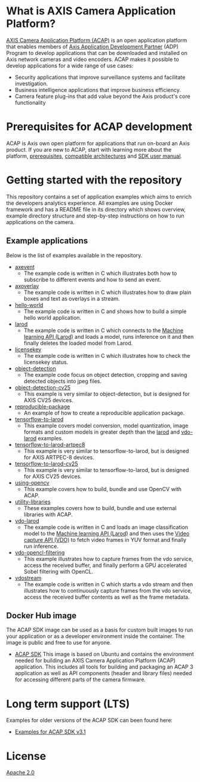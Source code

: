# What is AXIS Camera Application Platform?

[AXIS Camera Application Platform (ACAP)](https://www.axis.com/support/developer-support/axis-camera-application-platform) is an open application platform that enables members of [Axis Application Development Partner](https://www.axis.com/partners/adp-partner-program) (ADP) Program to develop applications that can be downloaded and installed on Axis network cameras and video encoders. ACAP makes it possible to develop applications for a wide range of use cases:

- Security applications that improve surveillance systems and facilitate investigation.
- Business intelligence applications that improve business efficiency.
- Camera feature plug-ins that add value beyond the Axis product's core functionality

# Prerequisites for ACAP development

ACAP is Axis own open platform for applications that run on-board an Axis product. If you are new to ACAP, start with learning more about the platform, [prerequisites](https://www.axis.com/developer-community/acap-fundamentals), [compatible architectures](https://www.axis.com/developer-community/acap-sdk) and [SDK user manual](https://help.axis.com/acap-3-developer-guide).

# Getting started with the repository

This repository contains a set of application examples which aims to enrich the
developers analytics experience. All examples are using Docker framework and
has a README file in its directory which shows overview, example directory
structure and step-by-step instructions on how to run applications on the
camera.

## Example applications

Below is the list of examples available in the repository.

- [axevent](./axevent/)
  - The example code is written in C which illustrates both how to subscribe to different events and how to send an event.
- [axoverlay](./axoverlay/)
  - The example code is written in C which illustrates how to draw plain boxes and text as overlays in a stream.
- [hello-world](./hello-world/)
  - The example code is written in C and shows how to build a simple hello world application.
- [larod](./larod/)
  - The example code is written in C which connects to the [Machine learning API (Larod)](https://help.axis.com/acap-3-developer-guide#machine-learning-api) and loads a model, runs inference on it and then finally deletes the loaded model from Larod.
- [licensekey](./licensekey/)
  - The example code is written in C which illustrates how to check the licensekey status.
- [object-detection](./object-detection/)
  - The example code focus on object detection, cropping and saving detected objects into jpeg files.
- [object-detection-cv25](./object-detection-cv25/)
  - This example is very similar to object-detection, but is designed for AXIS CV25 devices.
- [reproducible-package](./reproducible-package/)
  - An example of how to create a reproducible application package.
- [tensorflow-to-larod](./tensorflow-to-larod/)
  - This example covers model conversion, model quantization, image formats and custom models in
greater depth than the [larod](./larod) and [vdo-larod](./vdo-larod) examples.
- [tensorflow-to-larod-artpec8](./tensorflow-to-larod-artpec8/)
  - This example is very similar to tensorflow-to-larod, but is designed for AXIS ARTPEC-8 devices.
- [tensorflow-to-larod-cv25](./tensorflow-to-larod-cv25/)
  - This example is very similar to tensorflow-to-larod, but is designed for AXIS CV25 devices.
- [using-opencv](./using-opencv/)
  - This example covers how to build, bundle and use OpenCV with ACAP.
- [utility-libraries](./utility-libraries/)
  - These examples covers how to build, bundle and use external libraries with ACAP.
- [vdo-larod](./vdo-larod/)
  - The example code is written in C and loads an image classification model to the [Machine learning API (Larod)](https://help.axis.com/acap-3-developer-guide#machine-learning-api) and then uses the [Video capture API (VDO)](https://help.axis.com/acap-3-developer-guide#video-capture-api) to fetch video frames in YUV format and finally run inference.
- [vdo-opencl-filtering](./vdo-opencl-filtering/)
  - This example illustrates how to capture frames from the vdo service, access the received buffer, and finally perform a GPU accelerated Sobel filtering with OpenCL.
- [vdostream](./vdostream/)
  - The example code is written in C which starts a vdo stream and then illustrates how to continuously capture frames from the vdo service, access the received buffer contents as well as the frame metadata.

## Docker Hub image

The ACAP SDK image can be used as a basis for custom built images to run your
application or as a developer environment inside the container. The image is
public and free to use for anyone.

- [ACAP SDK](https://hub.docker.com/r/axisecp/acap-sdk) This image is based on
  Ubuntu and contains the environment needed for building an AXIS Camera
Application Platform (ACAP) application. This includes all tools for building
and packaging an ACAP 3 application as well as API components (header and
library files) needed for accessing different parts of the camera firmware.

# Long term support (LTS)

Examples for older versions of the ACAP SDK can been found here:

- [Examples for ACAP SDK v3.1](https://github.com/AxisCommunications/acap3-examples/tree/3.1)

# License

[Apache 2.0](LICENSE)
